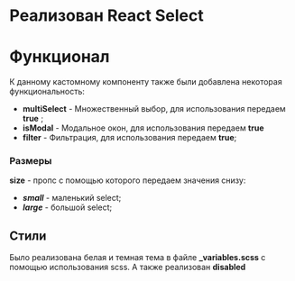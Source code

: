 # Реализован React Select

# Функционал

К данному кастомному компоненту также были добавлена некоторая функциональность:

- **multiSelect** - Множественный выбор, для использования передаем **true** ;
- **isModal** - Модальное окон, для использования передаем **true**
- **filter** - Фильтрация, для использования передаем **true**;

### Размеры

**size** - пропс с помощью которого передаем значения снизу:

- _**small**_ - маленький select;
- _**large**_ - большой select;

## Стили

Было реализована белая и темная тема в файле **\_variables.scss** с помощью использования scss.
А также реализован **disabled**
